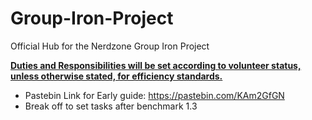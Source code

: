 # Group-Iron-Project
Official Hub for the Nerdzone Group Iron Project


<strong><u> Duties and Responsibilities will be set according to volunteer status, unless otherwise stated, for efficiency standards. </strong></u>
- Pastebin Link for Early guide: https://pastebin.com/KAm2GfGN
- Break off to set tasks after benchmark 1.3
